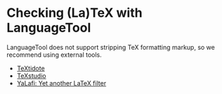 # Checking (La)TeX with LanguageTool

LanguageTool does not support stripping TeX formatting markup, so we
recommend using external tools.

* [TeXtidote](https://sylvainhalle.github.io/textidote/)
* [TeXstudio](http://texstudio.sourceforge.net/)
* [YaLafi: Yet another LaTeX filter](https://github.com/matze-dd/YaLafi)
